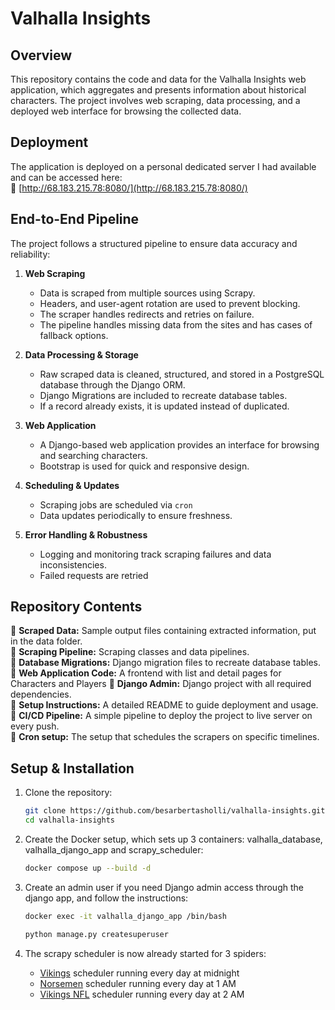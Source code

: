 # Valhalla Insights  

## Overview  

This repository contains the code and data for the Valhalla Insights web application, which aggregates and presents information about historical characters. The project involves web scraping, data processing, and a deployed web interface for browsing the collected data.  

## Deployment  

The application is deployed on a personal dedicated server I had available and can be accessed here:  
🔗 [http://68.183.215.78:8080/](http://68.183.215.78:8080/)  

## End-to-End Pipeline  

The project follows a structured pipeline to ensure data accuracy and reliability:  

1. **Web Scraping**  
   - Data is scraped from multiple sources using Scrapy.  
   - Headers, and user-agent rotation are used to prevent blocking.  
   - The scraper handles redirects and retries on failure.  
   - The pipeline handles missing data from the sites and has cases of fallback options.  

2. **Data Processing & Storage**  
   - Raw scraped data is cleaned, structured, and stored in a PostgreSQL database through the Django ORM.  
   - Django Migrations are included to recreate database tables.
   - If a record already exists, it is updated instead of duplicated.

3. **Web Application**  
   - A Django-based web application provides an interface for browsing and searching characters.  
   - Bootstrap is used for quick and responsive design.  

4. **Scheduling & Updates**  
   - Scraping jobs are scheduled via `cron`  
   - Data updates periodically to ensure freshness.  

5. **Error Handling & Robustness**  
   - Logging and monitoring track scraping failures and data inconsistencies.  
   - Failed requests are retried  

## Repository Contents  

🔹 **Scraped Data:** Sample output files containing extracted information, put in the data folder.  
🔹 **Scraping Pipeline:** Scraping classes and data pipelines.  
🔹 **Database Migrations:** Django migration files to recreate database tables.  
🔹 **Web Application Code:** A frontend with list and detail pages for Characters and Players 
🔹 **Django Admin:** Django project with all required dependencies.  
🔹 **Setup Instructions:** A detailed README to guide deployment and usage.  
🔹 **CI/CD Pipeline:** A simple pipeline to deploy the project to live server on every push.  
🔹 **Cron setup:** The setup that schedules the scrapers on specific timelines.  

## Setup & Installation  

1. Clone the repository:  
   ```bash
   git clone https://github.com/besarbertasholli/valhalla-insights.git
   cd valhalla-insights
   ```

2. Create the Docker setup, which sets up 3 containers: valhalla_database, valhalla_django_app and scrapy_scheduler:  
   ```bash
   docker compose up --build -d
   ```

3. Create an admin user if you need Django admin access through the django app, and follow the instructions:
   ```bash
   docker exec -it valhalla_django_app /bin/bash
   ```
   ```bash
   python manage.py createsuperuser
   ```

4. The scrapy scheduler is now already started for 3 spiders:
    - [Vikings](https://www.history.com/shows/vikings/cast) scheduler running every day at midnight
    - [Norsemen](https://www.imdb.com/title/tt5905354/)  scheduler running every day at 1 AM
    - [Vikings NFL](https://www.vikings.com/team/players-roster/) scheduler running every day at 2 AM
